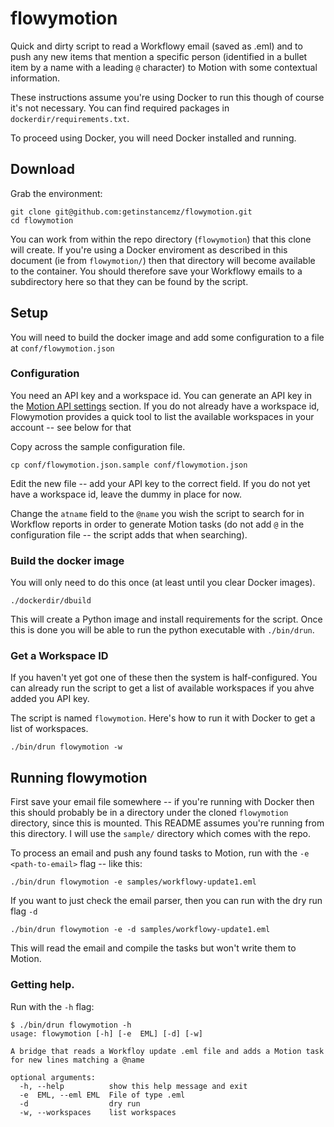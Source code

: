 # flowymotion

Quick and dirty script to read a Workflowy email (saved as .eml) and to push any new items that mention a specific person (identified in a bullet item by a name with a leading `@` character) to Motion with some contextual information.

These instructions assume you're using Docker to run this though of course it's not necessary. You can find required packages in `dockerdir/requirements.txt`.

To proceed using Docker, you will need Docker installed and running.

## Download
Grab the environment:

```
git clone git@github.com:getinstancemz/flowymotion.git
cd flowymotion
```

You can work from within the repo directory (`flowymotion`) that this clone will create. If you're using a Docker enviroment as described in this document (ie from `flowymotion/`) then that directory will become available to the container. You should therefore save your Workflowy emails to a subdirectory here so that they can be found by the script.



## Setup
You will need to build the docker image and add some configuration to a file at `conf/flowymotion.json`

### Configuration
You need an API key and a workspace id. You can generate an API key in the [Motion API settings](https://app.usemotion.com/web/settings/api) section. If you do not already have a workspace id, Flowymotion provides a quick tool to list the available workspaces in your account -- see below for that

Copy across the sample configuration file.

```
cp conf/flowymotion.json.sample conf/flowymotion.json
```

Edit the new file -- add your API key to the correct field. If you do not yet have a workspace id, leave the dummy in place for now.

Change the `atname` field to the `@name` you wish the script to search for in Workflow reports in order to generate Motion tasks (do not add `@` in the configuration file -- the script adds that when searching).

### Build the docker image

You will only need to do this once (at least until you clear Docker images).

```
./dockerdir/dbuild
```

This will create a Python image and install requirements for the script. Once this is done you will be able to run the python executable with `./bin/drun`.

### Get a Workspace ID
If you haven't yet got one of these then the system is half-configured. You can already run the script to get a list of available workspaces if you ahve added you API key.

The script is named `flowymotion`. Here's how to run it with Docker to get a list of workspaces.

```
./bin/drun flowymotion -w
```

## Running flowymotion
First save your email file somewhere -- if you're running with Docker then this should probably be in a directory under the cloned `flowymotion` directory, since this is mounted. This README assumes you're running from this directory. I will use the `sample/` directory which comes with the repo.

To process an email and push any found tasks to Motion, run with the `-e <path-to-email>` flag -- like this:

```
./bin/drun flowymotion -e samples/workflowy-update1.eml
```

If you want to just check the email parser, then you can run with the dry run flag `-d`


```
./bin/drun flowymotion -e -d samples/workflowy-update1.eml
```

This will read the email and compile the tasks but won't write them to Motion.

### Getting help.
Run with the `-h` flag:

```
$ ./bin/drun flowymotion -h
usage: flowymotion [-h] [-e  EML] [-d] [-w]

A bridge that reads a Workfloy update .eml file and adds a Motion task for new lines matching a @name

optional arguments:
  -h, --help          show this help message and exit
  -e  EML, --eml EML  File of type .eml
  -d                  dry run
  -w, --workspaces    list workspaces
```


